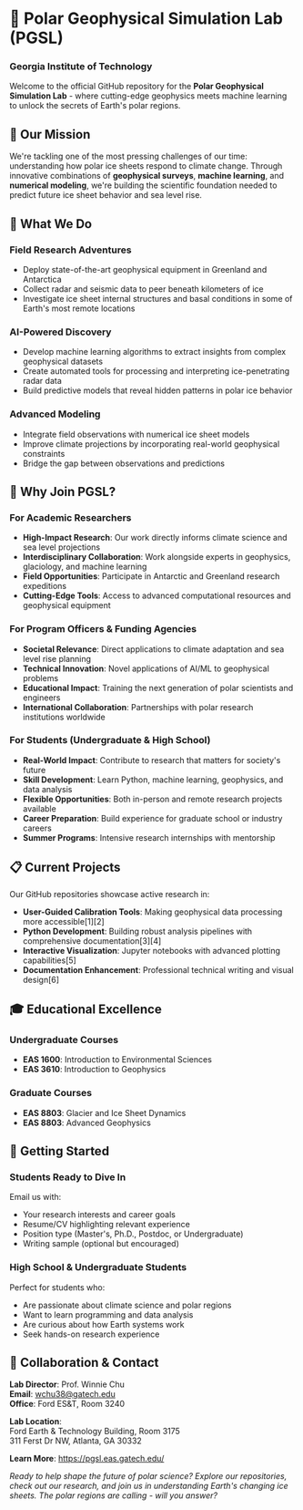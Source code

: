 # 🧊 Polar Geophysical Simulation Lab (PGSL)
### Georgia Institute of Technology

Welcome to the official GitHub repository for the **Polar Geophysical Simulation Lab** - where cutting-edge geophysics meets machine learning to unlock the secrets of Earth's polar regions.

## 🎯 Our Mission

We're tackling one of the most pressing challenges of our time: understanding how polar ice sheets respond to climate change. Through innovative combinations of **geophysical surveys**, **machine learning**, and **numerical modeling**, we're building the scientific foundation needed to predict future ice sheet behavior and sea level rise.

## 🔬 What We Do

### **Field Research Adventures**
- Deploy state-of-the-art geophysical equipment in Greenland and Antarctica
- Collect radar and seismic data to peer beneath kilometers of ice
- Investigate ice sheet internal structures and basal conditions in some of Earth's most remote locations

### **AI-Powered Discovery**
- Develop machine learning algorithms to extract insights from complex geophysical datasets
- Create automated tools for processing and interpreting ice-penetrating radar data
- Build predictive models that reveal hidden patterns in polar ice behavior

### **Advanced Modeling**
- Integrate field observations with numerical ice sheet models
- Improve climate projections by incorporating real-world geophysical constraints
- Bridge the gap between observations and predictions

## 🌟 Why Join PGSL?

### **For Academic Researchers**
- **High-Impact Research**: Our work directly informs climate science and sea level projections
- **Interdisciplinary Collaboration**: Work alongside experts in geophysics, glaciology, and machine learning
- **Field Opportunities**: Participate in Antarctic and Greenland research expeditions
- **Cutting-Edge Tools**: Access to advanced computational resources and geophysical equipment

### **For Program Officers & Funding Agencies**
- **Societal Relevance**: Direct applications to climate adaptation and sea level rise planning
- **Technical Innovation**: Novel applications of AI/ML to geophysical problems
- **Educational Impact**: Training the next generation of polar scientists and engineers
- **International Collaboration**: Partnerships with polar research institutions worldwide

### **For Students (Undergraduate & High School)**
- **Real-World Impact**: Contribute to research that matters for society's future
- **Skill Development**: Learn Python, machine learning, geophysics, and data analysis
- **Flexible Opportunities**: Both in-person and remote research projects available
- **Career Preparation**: Build experience for graduate school or industry careers
- **Summer Programs**: Intensive research internships with mentorship

## 📋 Current Projects

Our GitHub repositories showcase active research in:
- **User-Guided Calibration Tools**: Making geophysical data processing more accessible[1][2]
- **Python Development**: Building robust analysis pipelines with comprehensive documentation[3][4]
- **Interactive Visualization**: Jupyter notebooks with advanced plotting capabilities[5]
- **Documentation Enhancement**: Professional technical writing and visual design[6]

## 🎓 Educational Excellence

### **Undergraduate Courses**
- **EAS 1600**: Introduction to Environmental Sciences
- **EAS 3610**: Introduction to Geophysics

### **Graduate Courses**
- **EAS 8803**: Glacier and Ice Sheet Dynamics
- **EAS 8803**: Advanced Geophysics

## 🚀 Getting Started

### **Students Ready to Dive In**
Email us with:
- Your research interests and career goals
- Resume/CV highlighting relevant experience
- Position type (Master's, Ph.D., Postdoc, or Undergraduate)
- Writing sample (optional but encouraged)

### **High School & Undergraduate Students**
Perfect for students who:
- Are passionate about climate science and polar regions
- Want to learn programming and data analysis
- Are curious about how Earth systems work
- Seek hands-on research experience

## 🤝 Collaboration & Contact

**Lab Director**: Prof. Winnie Chu  
**Email**: wchu38@gatech.edu  
**Office**: Ford ES&T, Room 3240

**Lab Location**:  
Ford Earth & Technology Building, Room 3175  
311 Ferst Dr NW, Atlanta, GA 30332

**Learn More**: https://pgsl.eas.gatech.edu/

*Ready to help shape the future of polar science? Explore our repositories, check out our research, and join us in understanding Earth's changing ice sheets. The polar regions are calling - will you answer?*
